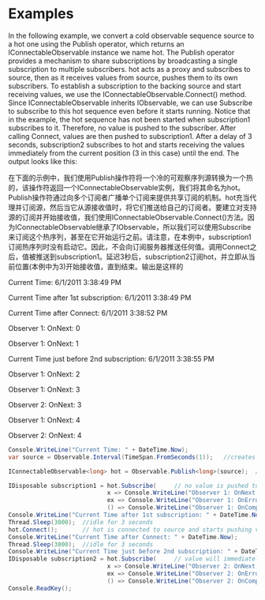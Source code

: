 # Examples

In the following example, we convert a cold observable sequence source to a hot one using the Publish operator, which returns an IConnectableObservable<T> instance we name hot. The Publish operator provides a mechanism to share subscriptions by broadcasting a single subscription to multiple subscribers. hot acts as a proxy and subscribes to source, then as it receives values from source, pushes them to its own subscribers. To establish a subscription to the backing source and start receiving values, we use the IConnectableObservable.Connect() method. Since IConnectableObservable inherits IObservable, we can use Subscribe to subscribe to this hot sequence even before it starts running. Notice that in the example, the hot sequence has not been started when subscription1 subscribes to it. Therefore, no value is pushed to the subscriber. After calling Connect, values are then pushed to subscription1. After a delay of 3 seconds, subscription2 subscribes to hot and starts receiving the values immediately from the current position (3 in this case) until the end. The output looks like this:

在下面的示例中，我们使用Publish操作符将一个冷的可观察序列源转换为一个热的，该操作符返回一个IConnectableObservable<T>实例，我们将其命名为hot。Publish操作符通过向多个订阅者广播单个订阅来提供共享订阅的机制。hot充当代理并订阅源，然后当它从源接收值时，将它们推送给自己的订阅者。要建立对支持源的订阅并开始接收值，我们使用IConnectableObservable.Connect()方法。因为IConnectableObservable继承了IObservable，所以我们可以使用Subscribe来订阅这个热序列，甚至在它开始运行之前。请注意，在本例中，subscription1订阅热序列时没有启动它。因此，不会向订阅服务器推送任何值。调用Connect之后，值被推送到subscription1。延迟3秒后，subscription2订阅hot，并立即从当前位置(本例中为3)开始接收值，直到结束。输出是这样的

Current Time: 6/1/2011 3:38:49 PM

Current Time after 1st subscription: 6/1/2011 3:38:49 PM

Current Time after Connect: 6/1/2011 3:38:52 PM

Observer 1: OnNext: 0

Observer 1: OnNext: 1

Current Time just before 2nd subscription: 6/1/2011 3:38:55 PM 

Observer 1: OnNext: 2

Observer 1: OnNext: 3

Observer 2: OnNext: 3

Observer 1: OnNext: 4

Observer 2: OnNext: 4

```C#
Console.WriteLine("Current Time: " + DateTime.Now);
var source = Observable.Interval(TimeSpan.FromSeconds(1));   //creates a sequence

IConnectableObservable<long> hot = Observable.Publish<long>(source);  // convert the sequence into a hot sequence

IDisposable subscription1 = hot.Subscribe(     // no value is pushed to 1st subscription at this point
                            x => Console.WriteLine("Observer 1: OnNext: {0}", x),
                            ex => Console.WriteLine("Observer 1: OnError: {0}", ex.Message),
                            () => Console.WriteLine("Observer 1: OnCompleted"));
Console.WriteLine("Current Time after 1st subscription: " + DateTime.Now);
Thread.Sleep(3000);  //idle for 3 seconds
hot.Connect();       // hot is connected to source and starts pushing value to subscribers 
Console.WriteLine("Current Time after Connect: " + DateTime.Now);
Thread.Sleep(3000);  //idle for 3 seconds
Console.WriteLine("Current Time just before 2nd subscription: " + DateTime.Now);
IDisposable subscription2 = hot.Subscribe(     // value will immediately be pushed to 2nd subscription
                            x => Console.WriteLine("Observer 2: OnNext: {0}", x),
                            ex => Console.WriteLine("Observer 2: OnError: {0}", ex.Message),
                            () => Console.WriteLine("Observer 2: OnCompleted"));
Console.ReadKey();
```
